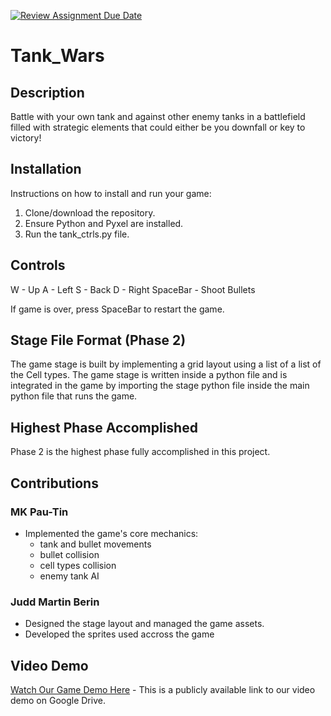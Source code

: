 [![Review Assignment Due Date](https://classroom.github.com/assets/deadline-readme-button-24ddc0f5d75046c5622901739e7c5dd533143b0c8e959d652212380cedb1ea36.svg)](https://classroom.github.com/a/-nd8uuv_)

# Tank_Wars

## Description
Battle with your own tank and against other enemy tanks in a battlefield filled with strategic elements that could either be you downfall or key to victory!

## Installation
Instructions on how to install and run your game:
1. Clone/download the repository.
2. Ensure Python and Pyxel are installed.
3. Run the tank_ctrls.py file.

## Controls
W - Up
A - Left
S - Back
D - Right
SpaceBar - Shoot Bullets

If game is over, press SpaceBar to restart the game.

## Stage File Format (Phase 2)
The game stage is built by implementing a grid layout using a list of a list of the Cell types. The game stage is written inside a python file and is integrated in the game by importing the stage python file inside the main python file that runs the game.

## Highest Phase Accomplished
Phase 2 is the highest phase fully accomplished in this project.

## Contributions
### MK Pau-Tin
- Implemented the game's core mechanics:
  - tank and bullet movements
  - bullet collision
  - cell types collision
  - enemy tank AI

### Judd Martin Berin
- Designed the stage layout and managed the game assets.
- Developed the sprites used accross the game

## Video Demo
[Watch Our Game Demo Here](https://drive.google.com/drive/folders/1UZPM_u7igm65V61H1OmUh8WPfTkFiQxi?usp=drive_link) - This is a publicly available link to our video demo on Google Drive.
